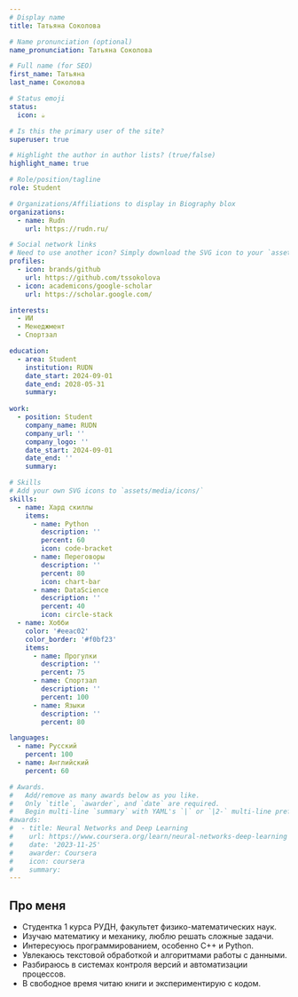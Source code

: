 ```yaml
---
# Display name
title: Татьяна Соколова

# Name pronunciation (optional)
name_pronunciation: Татьяна Соколова

# Full name (for SEO)
first_name: Татьяна
last_name: Соколова

# Status emoji
status:
  icon: ☕️

# Is this the primary user of the site?
superuser: true

# Highlight the author in author lists? (true/false)
highlight_name: true

# Role/position/tagline
role: Student

# Organizations/Affiliations to display in Biography blox
organizations:
  - name: Rudn
    url: https://rudn.ru/

# Social network links
# Need to use another icon? Simply download the SVG icon to your `assets/media/icons/` folder.
profiles:
  - icon: brands/github
    url: https://github.com/tssokolova
  - icon: academicons/google-scholar
    url: https://scholar.google.com/

interests:
  - ИИ
  - Менеджмент
  - Спортзал

education:
  - area: Student
    institution: RUDN
    date_start: 2024-09-01
    date_end: 2028-05-31
    summary: 
      
work:
  - position: Student
    company_name: RUDN
    company_url: ''
    company_logo: ''
    date_start: 2024-09-01
    date_end: ''
    summary: 

# Skills
# Add your own SVG icons to `assets/media/icons/`
skills:
  - name: Хард скиллы
    items:
      - name: Python
        description: ''
        percent: 60
        icon: code-bracket
      - name: Переговоры
        description: ''
        percent: 80
        icon: chart-bar
      - name: DataScience
        description: ''
        percent: 40
        icon: circle-stack
  - name: Хобби
    color: '#eeac02'
    color_border: '#f0bf23'
    items:
      - name: Прогулки
        description: ''
        percent: 75
      - name: Спортзал
        description: ''
        percent: 100
      - name: Языки
        description: ''
        percent: 80

languages:
  - name: Русский
    percent: 100
  - name: Английский
    percent: 60

# Awards.
#   Add/remove as many awards below as you like.
#   Only `title`, `awarder`, and `date` are required.
#   Begin multi-line `summary` with YAML's `|` or `|2-` multi-line prefix and indent 2 spaces below.
#awards:
#  - title: Neural Networks and Deep Learning
#    url: https://www.coursera.org/learn/neural-networks-deep-learning
#    date: '2023-11-25'
#    awarder: Coursera
#    icon: coursera
#    summary: 
---
```


## Про меня

- Студентка 1 курса РУДН, факультет физико-математических наук.  
- Изучаю математику и механику, люблю решать сложные задачи.  
- Интересуюсь программированием, особенно C++ и Python.  
- Увлекаюсь текстовой обработкой и алгоритмами работы с данными.  
- Разбираюсь в системах контроля версий и автоматизации процессов.  
- В свободное время читаю книги и экспериментирую с кодом.  
